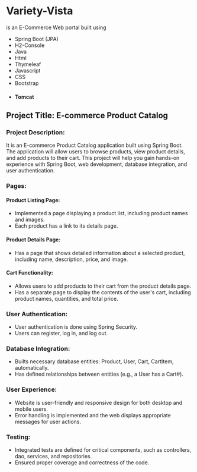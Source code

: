 # Variety-Vista
is an E-Commerce Web portal built using 
- Spring Boot (JPA)
- H2-Console
- Java
- Html
- Thymeleaf
- Javascript
- CSS
- Bootstrap
- #### Tomcat

## Project Title: E-commerce Product Catalog

### Project Description:
It is an E-commerce Product Catalog application built using Spring Boot. The application will allow users to browse products, view product details, and add products to their cart. This project will help you gain hands-on experience with Spring Boot, web development, database integration, and user authentication.

### Pages:
  #### Product Listing Page:
  - Implemented a page displaying a product list, including product names and images.
  - Each product has a link to its details page.
    
  #### Product Details Page:
  - Has a page that shows detailed information about a selected product, including name, description, price, and image.

  #### Cart Functionality:
  - Allows users to add products to their cart from the product details page.
  - Has a separate page to display the contents of the user's cart, including product names, quantities, and total price.

### User Authentication:
- User authentication is done using Spring Security.
- Users can register, log in, and log out.

### Database Integration:
- Builts necessary database entities: Product, User, Cart, CartItem, automatically.
- Has defined relationships between entities (e.g., a User has a Cart#).

### User Experience:
- Website is user-friendly and responsive design for both desktop and mobile users.
- Error handling is implemented and the web displays appropriate messages for user actions.

### Testing:
- Integrated tests are defined for critical components, such as controllers, dao, services, and repositories.
- Ensured proper coverage and correctness of the code.
